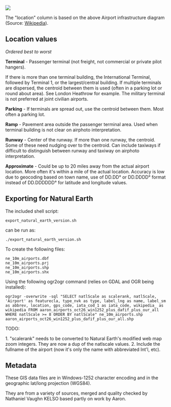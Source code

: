 ![](http://github.com/nvkelso/mile-high-club/raw/master/geo-data/images/800px-Airport_infrastructure.png)

The "location" column is based on the above Airport infrastructure diagram (Source: [Wikipedia](http://en.wikipedia.org/wiki/File:Airport_infrastructure.png)).

## Location values

_Ordered best to worst_

**Terminal** - Passenger terminal (not freight, not commercial or private pilot hangers). 

If there is more than one terminal building, the International Terminal, followed by 
Terminal 1, or the largest/central building. If multiple terminals are dispersed, the 
centroid between them is used (often in a parking lot or round about area). See London 
Heathrow for example. The military terminal is not preferred at joint civilian airports. 

**Parking** - If terminals are spread out, use the centroid between them. Most often a parking lot.

**Ramp** - Pavement area outside the passenger terminal area. Used when terminal building is not clear 
on airphoto interpretation.

**Runway** - Center of the runway. If more than one runway, the centroid. Some of these need 
nudging over to the centroid. Can include taxiways if difficult to distinguish between 
runway and taxiway on airphoto interpretation.

**Approximate** - Could be up to 20 miles away from the actual airport location. 
More often it's within a mile of the actual location. Accuracy is low due to geocoding 
based on town name, use of DD.DD° or DD.DDDD° format instead of DD.DDDDDD° for latitude 
and longitude values.

## Exporting for Natural Earth

The included shell script:

	export_natural_earth_version.sh
	
can be run as:

	./export_natural_earth_version.sh
	
To create the following files:

	ne_10m_airports.dbf
	ne_10m_airports.prj
	ne_10m_airports.shp
	ne_10m_airports.shx
	
Using the following ogr2ogr command (relies on GDAL and OGR being installed):

	ogr2ogr -overwrite -sql "SELECT natlScale as scalerank, natlScale, 'Airport' as featurecla, type_nvk as type, label_lng as name, label_sm as abbrev, location, gps_code, iata_cod_1 as iata_code, wikipedia_ as wikipedia FROM aaron_airports_oct26_win1252_plus_dafif_plus_our_all WHERE natlScale >= 8 ORDER BY natlScale" ne_10m_airports.shp aaron_airports_oct26_win1252_plus_dafif_plus_our_all.shp
	
TODO:
	
1. "scalerank" needs to be converted to Natural Earth's modified web map zoom integers. They are now a dup of the natlscale values.
2. Include the fullname of the airport (now it's only the name with abbreviated Int'l, etc).

## Metadata

These GIS data files are in Windows-1252 character encoding and in the geographic lat/long projection (WGS84). 

They are from a variety of sources, merged and quality checked by Nathaniel Vaughn KELSO based partly on work by Aaron.